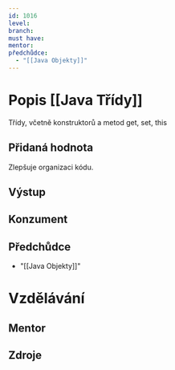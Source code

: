 ```yaml
---
id: 1016
level: 
branch: 
must have: 
mentor: 
předchůdce: 
  - "[[Java Objekty]]"
---
```



# Popis [[Java Třídy]]
Třídy, včetně konstruktorů a metod get, set, this

## Přidaná hodnota
Zlepšuje organizaci kódu.

## Výstup


## Konzument


## Předchůdce

  - "[[Java Objekty]]"

# Vzdělávání


## Mentor


## Zdroje